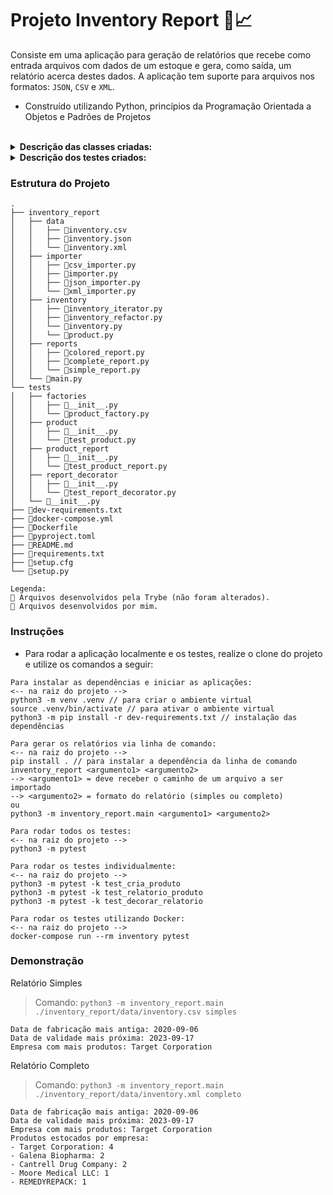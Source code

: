 # Projeto Inventory Report 📑📈

Consiste em uma aplicação para geração de relatórios que recebe como entrada arquivos com dados de um estoque e gera, como saída, um relatório acerca destes dados. A aplicação tem suporte para arquivos nos formatos: `JSON`, `CSV` e `XML`.

* Construído utilizando Python, princípios da Programação Orientada a Objetos e Padrões de Projetos

<br />

<details>
  <summary><strong>Descrição das classes criadas:</strong></summary><br />

| Classe | Descrição | Localização |
|---|---|---|
| `simple_report` | Classe para gerar a versão simplificada do relatório | `inventory_report/reports/simple_report.py` |
| `complete_report` | Classe para gerar a versão completa do relatório | `inventory_report/reports/complete_report.py` |
| `inventory` | Classe para gerar os relatório a partir de arquivos | `inventory_report/inventory/inventory.py` |
| `importer` | Classe abstrata para aplicar o padrão de projeto `Strategy` | `inventory_report/importer/importer.py` |
| `inventory_iterator` | Refatoração da classe `Inventory` para aplicar o padrão de projeto `Iterator` | `inventory_report/inventory/inventory_iterator.py` |

<br />
</details>

<details>
  <summary><strong>Descrição dos testes criados:</strong></summary><br />
 
| Teste | Descrição | Localização |
|---|---|---|
| `test_product` | Implementação dos testes para a classe `Product` | `tests/product/test_product.py` |
| `test_product_report` | Implementação dos testes para a  a criação do relatório presente na classe `Product` | `tests/product_report/test_product_report.py` |
| `test_report_decorator` | Implementação dos testes para a classe `ColoredReport` | `tests/report_decorator/test_report_decorator.py` |

<br />
</details>


### Estrutura do Projeto

```
.
├── inventory_report
│   ├── data
│   │   ├── 🔸inventory.csv
│   │   ├── 🔸inventory.json
│   │   └── 🔸inventory.xml
│   ├── importer
│   │   ├── 🔹csv_importer.py
│   │   ├── 🔹importer.py
│   │   ├── 🔹json_importer.py
│   │   └── 🔹xml_importer.py
│   ├── inventory
│   │   ├── 🔹inventory_iterator.py
│   │   ├── 🔹inventory_refactor.py
│   │   └── 🔹inventory.py
│   │   └── 🔸product.py
│   ├── reports
│   │   ├── 🔸colored_report.py
│   │   ├── 🔹complete_report.py
│   │   └── 🔹simple_report.py
│   └── 🔹main.py
└── tests
│   ├── factories
│   │   ├── 🔸__init__.py
│   │   └── 🔸product_factory.py
│   ├── product
│   │   ├── 🔸__init__.py
│   │   └── 🔹test_product.py
│   ├── product_report
│   │   ├── 🔸__init__.py
│   │   └── 🔹test_product_report.py
│   ├── report_decorator
│   │   ├── 🔸__init__.py
│   │   └── 🔹test_report_decorator.py
│   └── 🔸__init__.py
├── 🔹dev-requirements.txt
├── 🔸docker-compose.yml
├── 🔸Dockerfile
├── 🔸pyproject.toml
├── 🔸README.md
├── 🔸requirements.txt
├── 🔸setup.cfg
└── 🔸setup.py

Legenda:
🔸 Arquivos desenvolvidos pela Trybe (não foram alterados).
🔹 Arquivos desenvolvidos por mim.

```


### Instruções

- Para rodar a aplicação localmente e os testes, realize o clone do projeto e utilize os comandos a seguir:

```
Para instalar as dependências e iniciar as aplicações:
<-- na raiz do projeto -->
python3 -m venv .venv // para criar o ambiente virtual
source .venv/bin/activate // para ativar o ambiente virtual
python3 -m pip install -r dev-requirements.txt // instalação das dependências

Para gerar os relatórios via linha de comando:
<-- na raiz do projeto -->
pip install . // para instalar a dependência da linha de comando
inventory_report <argumento1> <argumento2>
--> <argumento1> = deve receber o caminho de um arquivo a ser importado
--> <argumento2> = formato do relatório (simples ou completo)
ou
python3 -m inventory_report.main <argumento1> <argumento2>

Para rodar todos os testes:
<-- na raiz do projeto -->
python3 -m pytest

Para rodar os testes individualmente:
<-- na raiz do projeto -->
python3 -m pytest -k test_cria_produto
python3 -m pytest -k test_relatorio_produto
python3 -m pytest -k test_decorar_relatorio

Para rodar os testes utilizando Docker:
<-- na raiz do projeto -->
docker-compose run --rm inventory pytest
```

### Demonstração

Relatório Simples

> Comando: `python3 -m inventory_report.main ./inventory_report/data/inventory.csv simples`

```
Data de fabricação mais antiga: 2020-09-06
Data de validade mais próxima: 2023-09-17
Empresa com mais produtos: Target Corporation
```

Relatório Completo

> Comando: `python3 -m inventory_report.main ./inventory_report/data/inventory.xml completo`

```
Data de fabricação mais antiga: 2020-09-06
Data de validade mais próxima: 2023-09-17
Empresa com mais produtos: Target Corporation
Produtos estocados por empresa:
- Target Corporation: 4
- Galena Biopharma: 2
- Cantrell Drug Company: 2
- Moore Medical LLC: 1
- REMEDYREPACK: 1
```

